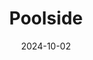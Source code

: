 ---  
layout: startup_page  
title: "Poolside"  
id: "poolside.ai"  
permalink: "/poolsidepoolside.ai10022024/"  
website: "https://poolside.ai/"  
funding_round: "Series B"  
funding_amount: "$500M"  
investors: "Bain Capital Ventures, eBay Ventures, Nvidia, LG Technology Ventures, Felicis Ventures, Redpoint Ventures, Citi Ventures, Capital One Ventures, HSBC Ventures, DST Global, StepStone Group, Schroders Capital, Premji Invest, Dorsal Capital, BAM Elevate, Adams Street, Fin Capital"  
about: "Poolside is an AI-powered software development platform that uses its own AI models to assist developers with tasks like autocompleting code and suggesting relevant code. Its primary customers are Global 2000 companies and public-sector agencies, leveraging AI to enhance coding efficiency and productivity. The platform aims to significantly improve the speed and quality of software development."  
markets: "AI, Software Development"  
hq: "San Francisco, California, United States"  
founded_year: "2023"  
linkedin: "https://www.linkedin.com/company/poolsideai"  
twitter: "https://twitter.com/poolsideai"  
instagram: ""  
facebook: ""  
crunchbase: "https://www.crunchbase.com/organization/poolside-4f90"  
pitchbook: "https://pitchbook.com/profiles/company/528350-68"  

date_display: "02-Oct-2024"  
date: "2024-10-02"

# SEO Optimization  
meta_title: "Poolside - Series B Funding ($500M)"  
meta_description: "Poolside, Poolside is an AI-powered software development platform that uses its own AI models to assist developers with tasks like autocompleting code and sugge..."  
meta_keywords: "Poolside, AI, Software Development, Series B funding"  
canonical_url: "https://startup.projectstartups.com/poolsidepoolside.ai10022024/"  
---